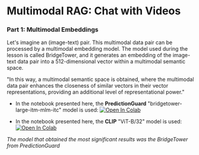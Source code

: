 # Multimodal RAG: Chat with Videos

### Part 1: Multimodal Embeddings

Let's imagine an (image-text) pair. This multimodal data pair can be processed by a multimodal embedding model. The model used during the lesson is called BridgeTower, and it generates an embedding of the image-text data pair into a 512-dimensional vector within a multimodal semantic space.

"In this way, a multimodal semantic space is obtained, where the multimodal data pair enhances the closeness of similar vectors in their vector representations, providing an additional level of representational power."

- In the notebook presented here, the **PredictionGuard** "bridgetower-large-itm-mlm-itc" model is used: [![Open In Colab](https://colab.research.google.com/assets/colab-badge.svg)](https://drive.google.com/file/d/1K5Y1NXv-9Z-l-q83y8kjd5JLLb6kbVNv/view?usp=sharing)

- In the notebook presented here, the **CLIP** "ViT-B/32" model is used: [![Open In Colab](https://colab.research.google.com/assets/colab-badge.svg)](https://drive.google.com/file/d/136rTHsohoFjTX_Lq6INhKHJEALpGz850/view?usp=sharing)


_The model that obtained the most significant results was the BridgeTower from PredictionGuard_



